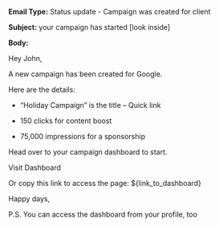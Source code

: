 **Email Type:** Status update - Campaign was created for client

**Subject:** your campaign has started [look inside]

**Body:**

Hey John,

A new campaign has been created for Google.

Here are the details:

-  “Holiday Campaign” is the title – Quick link
    
-  150 clicks for content boost
    
-  75,000 impressions for a sponsorship
    
Head over to your campaign dashboard to start.

Visit Dashboard

Or copy this link to access the page: ${link_to_dashboard}


Happy days,

P.S. You can access the dashboard from your profile, too
